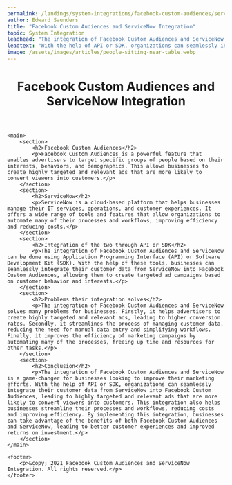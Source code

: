 ```yaml
---
permalink: /landings/system-integrations/facebook-custom-audiences/servicenow
author: Edward Saunders
title: "Facebook Custom Audiences and ServiceNow Integration"
topic: System Integration
leadhead: "The integration of Facebook Custom Audiences and ServiceNow is a game-changer for businesses looking to improve their marketing efforts"
leadtext: "With the help of API or SDK, organizations can seamlessly integrate their customer data from ServiceNow into Facebook Custom Audiences, leading to highly targeted and relevant ads that are more likely to convert viewers into customers. This integration also helps businesses streamline their processes and workflows, reducing costs and improving efficiency. By implementing this integration, businesses can take advantage of the benefits of both Facebook Custom Audiences and ServiceNow, leading to better customer experiences and improved returns on investment."
image: /assets/images/articles/people-sitting-near-table.webp
---
```

<div class="arttext">
	<header>
		<h1>Facebook Custom Audiences and ServiceNow Integration</h1>
	</header>

	<main>
		<section>
			<h2>Facebook Custom Audiences</h2>
			<p>Facebook Custom Audiences is a powerful feature that enables advertisers to target specific groups of people based on their interests, behaviors, and demographics. This allows businesses to create highly targeted and relevant ads that are more likely to convert viewers into customers.</p>
		</section>
		<section>
			<h2>ServiceNow</h2>
			<p>ServiceNow is a cloud-based platform that helps businesses manage their IT services, operations, and customer experiences. It offers a wide range of tools and features that allow organizations to automate many of their processes and workflows, improving efficiency and reducing costs.</p>
		</section>
		<section>
			<h2>Integration of the two through API or SDK</h2>
			<p>The integration of Facebook Custom Audiences and ServiceNow can be done using Application Programming Interface (API) or Software Development Kit (SDK). With the help of these tools, businesses can seamlessly integrate their customer data from ServiceNow into Facebook Custom Audiences, allowing them to create targeted ad campaigns based on customer behavior and interests.</p>
		</section>
		<section>
			<h2>Problems their integration solves</h2>
			<p>The integration of Facebook Custom Audiences and ServiceNow solves many problems for businesses. Firstly, it helps advertisers to create highly targeted and relevant ads, leading to higher conversion rates. Secondly, it streamlines the process of managing customer data, reducing the need for manual data entry and simplifying workflows. Finally, it improves the efficiency of marketing campaigns by automating many of the processes, freeing up time and resources for other tasks.</p>
		</section>
		<section>
			<h2>Conclusion</h2>
			<p>The integration of Facebook Custom Audiences and ServiceNow is a game-changer for businesses looking to improve their marketing efforts. With the help of API or SDK, organizations can seamlessly integrate their customer data from ServiceNow into Facebook Custom Audiences, leading to highly targeted and relevant ads that are more likely to convert viewers into customers. This integration also helps businesses streamline their processes and workflows, reducing costs and improving efficiency. By implementing this integration, businesses can take advantage of the benefits of both Facebook Custom Audiences and ServiceNow, leading to better customer experiences and improved returns on investment.</p>
		</section>
	</main>

	<footer>
		<p>&copy; 2021 Facebook Custom Audiences and ServiceNow Integration. All rights reserved.</p>
	</footer>

</div>